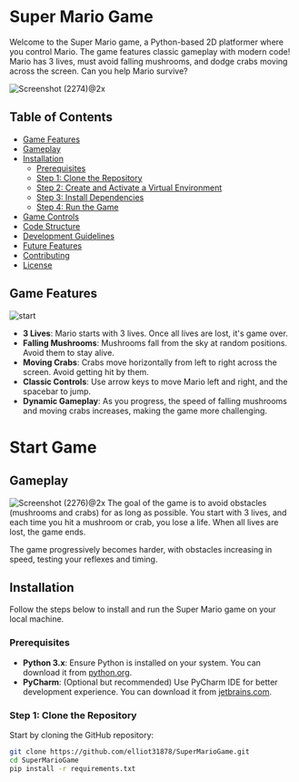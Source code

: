 # Super Mario Game


Welcome to the Super Mario game, a Python-based 2D platformer where you control Mario. The game features classic gameplay with modern code! Mario has 3 lives, must avoid falling mushrooms, and dodge crabs moving across the screen. Can you help Mario survive?

![Screenshot (2274)@2x](https://user-images.githubusercontent.com/63051195/127716242-92a7ad28-8fd3-4722-93c6-0a835db0761c.png)

## Table of Contents
- [Game Features](#game-features)
- [Gameplay](#gameplay)
- [Installation](#installation)
  - [Prerequisites](#prerequisites)
  - [Step 1: Clone the Repository](#step-1-clone-the-repository)
  - [Step 2: Create and Activate a Virtual Environment](#step-2-create-and-activate-a-virtual-environment)
  - [Step 3: Install Dependencies](#step-3-install-dependencies)
  - [Step 4: Run the Game](#step-4-run-the-game)
- [Game Controls](#game-controls)
- [Code Structure](#code-structure)
- [Development Guidelines](#development-guidelines)
- [Future Features](#future-features)
- [Contributing](#contributing)
- [License](#license)
  
## Game Features
![start](https://user-images.githubusercontent.com/63051195/127716191-a9336c92-7711-4da4-9520-0d12ac0d14a4.png)
- **3 Lives**: Mario starts with 3 lives. Once all lives are lost, it's game over.
- **Falling Mushrooms**: Mushrooms fall from the sky at random positions. Avoid them to stay alive.
- **Moving Crabs**: Crabs move horizontally from left to right across the screen. Avoid getting hit by them.
- **Classic Controls**: Use arrow keys to move Mario left and right, and the spacebar to jump.
- **Dynamic Gameplay**: As you progress, the speed of falling mushrooms and moving crabs increases, making the game more challenging.
# Start Game

## Gameplay
![Screenshot (2276)@2x](https://user-images.githubusercontent.com/63051195/127716301-52eaf911-b35a-466b-ad95-22beeaf7504f.png)
The goal of the game is to avoid obstacles (mushrooms and crabs) for as long as possible. You start with 3 lives, and each time you hit a mushroom or crab, you lose a life. When all lives are lost, the game ends.

The game progressively becomes harder, with obstacles increasing in speed, testing your reflexes and timing.

## Installation

Follow the steps below to install and run the Super Mario game on your local machine.

### Prerequisites

- **Python 3.x**: Ensure Python is installed on your system. You can download it from [python.org](https://www.python.org/downloads/).
- **PyCharm**: (Optional but recommended) Use PyCharm IDE for better development experience. You can download it from [jetbrains.com](https://www.jetbrains.com/pycharm/download/).

### Step 1: Clone the Repository



Start by cloning the GitHub repository:

```bash
git clone https://github.com/elliot31878/SuperMarioGame.git
cd SuperMarioGame
pip install -r requirements.txt
